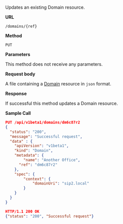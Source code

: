 Updates an existing Domain resource.

**URL**

`/domains/{ref}`

**Method**

`PUT`

**Parameters**

This method does not receive any parameters.

**Request body**

A file containing a [Domain](/configuration/domains) resource in `json` format.

**Response**

If successful this method updates a Domain resource.

**Sample Call**

```json
PUT /api/v1beta1/domains/dm6c87r2
{
  "status": "200",
  "message": "Successful request",
  "data" : {
  	"apiVersion": "v1beta1",
  	"kind": "Domain",
  	"metadata": {
  		"name": "Another Office",
      "ref": "dm6c87r2"
  	},
  	"spec": {
  		"context": {
  			"domainUri": "sip2.local"
  		}
  	}
  }
}

HTTP/1.1 200 OK
{"status": "200", "Successful request"}
```
